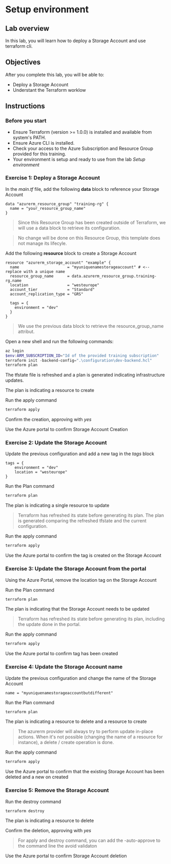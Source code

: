 # Setup environment

## Lab overview

In this lab, you will learn how to deploy a Storage Account and use terraform cli.

## Objectives

After you complete this lab, you will be able to:

-   Deploy a Storage Account
-   Understant the Terraform worklow

## Instructions

### Before you start

- Ensure Terraform (version >= 1.0.0) is installed and available from system's PATH.
- Ensure Azure CLI is installed.
- Check your access to the Azure Subscription and Resource Group provided for this training.
- Your environment is setup and ready to use from the lab *Setup environment*

### Exercise 1: Deploy a Storage Account

In the *main.tf* file, add the following **data** block to reference your Storage Account

```hcl
data "azurerm_resource_group" "training-rg" {
  name = "your_resource_group_name"
}
```

> Since this Resource Group has been created outside of Terraform, we will use a data block to retrieve its configuration.

> No change will be done on this Resource Group, this template does not manage its lifecyle.

Add the following **resource** block to create a Storage Account

```hcl
resource "azurerm_storage_account" "example" {
  name                     = "myuniquenamestorageaccount" # <-- replace with a unique name
  resource_group_name      = data.azurerm_resource_group.training-rg.name
  location                 = "westeurope"
  account_tier             = "Standard"
  account_replication_type = "GRS"

  tags = {
    environment = "dev"
  }
}
```

> We use the previous data block to retrieve the resource_group_name attribut.

Open a new shell and run the following commands:

```powershell
az login
$env:ARM_SUBSCRIPTION_ID="Id of the provided training subscription"
terraform init -backend-config=".\configuration\dev-backend.hcl"
terraform plan
```

The tfstate file is refreshed and a plan is generated indicating infrastructure updates.

The plan is indicating a resource to create

Run the apply command

```powershell
terraform apply
```

Confirm the creation, approving with *yes*

Use the Azure portal to confirm Storage Account Creation

### Exercise 2: Update the Storage Account

Update the previous configuration and add a new tag in the *tags* block

```hcl
tags = {
    environment = "dev"
    location = "westeurope"
}
```

Run the Plan command

```powershell
terraform plan
```

The plan is indicating a single resource to update

> Terraform has refreshed its state before generating its plan. The plan is generated comparing the refreshed tfstate and the current configuration.

Run the apply command

```powershell
terraform apply
```

Use the Azure portal to confirm the tag is created on the Storage Account

### Exercise 3: Update the Storage Account from the portal

Using the Azure Portal, remove the location tag on the Storage Account

Run the Plan command

```powershell
terraform plan
```

The plan is indicating that the Storage Account needs to be updated

> Terraform has refreshed its state before generating its plan, including the update done in the portal.

Run the apply command

```powershell
terraform apply
```

Use the Azure portal to confirm tag has been created

### Exercise 4: Update the Storage Account name

Update the previous configuration and change the name of the Storage Account

```hcl
name = "myuniquenamestorageaccountbutdifferent"
```

Run the Plan command

```powershell
terraform plan
```

The plan is indicating a resource to delete and a resource to create

> The azurerm provider will always try to perform update in-place actions. When it's not possible (changing the name of a resource for instance), a delete / create operation is done.

Run the apply command

```powershell
terraform apply
```

Use the Azure portal to confirm that the existing Storage Account has been deleted and a new on created

### Exercise 5: Remove the Storage Account

Run the destroy command

```powershell
terraform destroy
```

The plan is indicating a resource to delete

Confirm the deletion, approving with *yes*

> For apply and destroy command, you can add the -auto-approve to the command line the avoid validaton

Use the Azure portal to confirm Storage Account deletion
